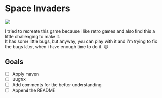 # Space Invaders
![](https://img.shields.io/badge/language-java-blue.svg)


I tried to recreate this game because i like retro games and also find this a little challenging to make it. </br>
It has some little bugs, but anyway, you can play with it and i'm trying to fix the bugs later, when i have enough time to do it. :smile:

## Goals
* [ ] Apply maven
* [ ] Bugfix
* [ ] Add comments for the better understanding
* [ ] Append the README
